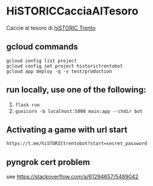# HiSTORICCacciaAlTesoro
Caccie al tesoro di [hiSTORIC Trento](https://www.historictrento.it)

## gcloud commands
```
gcloud config list project
gcloud config set project historictrentobot
gcloud app deploy -q -v test/production
```

## run locally, use one of the following:
1. `flask run`
2. `gunicorn -b localhost:5000 main:app --chdir bot`

## Activating a game with url start
`https://t.me/hiSTORICtrentobot?start=secret_password`

## pyngrok cert problem
see https://stackoverflow.com/a/61294657/5489042